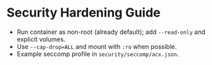 # Security Hardening Guide
- Run container as non-root (already default); add `--read-only` and explicit volumes.
- Use `--cap-drop=ALL` and mount with `:ro` when possible.
- Example seccomp profile in `security/seccomp/acx.json`.
